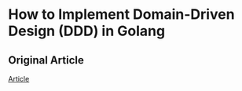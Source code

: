 # How to Implement Domain-Driven Design (DDD) in Golang

## Original Article
<a href="https://towardsdatascience.com/how-to-implement-domain-driven-design-ddd-in-golang-2e2139beb09d">Article</a></br>
